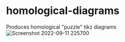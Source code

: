 # homological-diagrams
 Produces homological "puzzle" tikz diagrams
![Screenshot 2022-09-11 225700](https://user-images.githubusercontent.com/11195846/189550543-1da3928b-27c2-4636-b051-45c75c554943.png)
